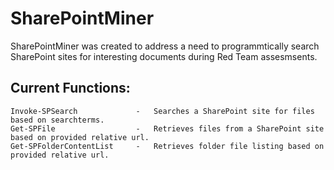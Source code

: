 # SharePointMiner
SharePointMiner was created to address a need to programmtically search SharePoint sites for interesting documents during Red Team assesmsents.


## Current Functions:
    Invoke-SPSearch             -   Searches a SharePoint site for files based on searchterms.
    Get-SPFile                  -   Retrieves files from a SharePoint site based on provided relative url.
    Get-SPFolderContentList     -   Retrieves folder file listing based on provided relative url.
